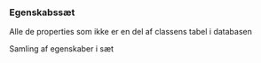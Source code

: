 ### Egenskabssæt

Alle de properties som ikke er en del af classens tabel i databasen

Samling af egenskaber i sæt
